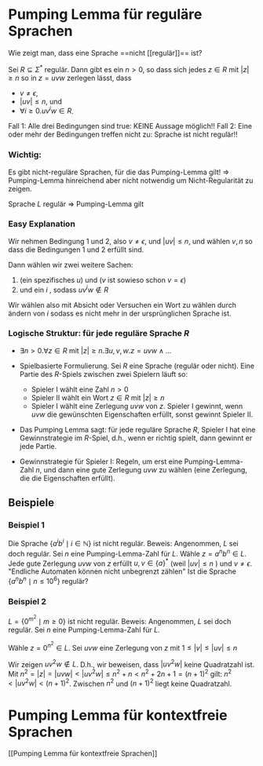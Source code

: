 # Pumping Lemma für reguläre Sprachen
Wie zeigt man, dass eine Sprache ==nicht [[regulär]]== ist?

Sei $R \subseteq \Sigma^*$ regulär. Dann gibt es ein $n>0$, so dass sich jedes $z \in R$ mit $|z| \geq n$ so in $z=u v w$ zerlegen lässt, dass
- $v \neq \epsilon$,
- $|u v| \leq n$, und
- $\forall i \geq 0 . u v^i w \in R$.

Fall 1: Alle drei Bedingungen sind true: KEINE Aussage möglich!!
Fall 2: Eine oder mehr der Bedingungen treffen nicht zu: Sprache ist nicht regulär!!

### Wichtig:
Es gibt nicht-reguläre Sprachen, für die das Pumping-Lemma gilt!
$\Rightarrow$ Pumping-Lemma hinreichend aber nicht notwendig um Nicht-Regularität zu zeigen.

Sprache $L$ regulär $\Rightarrow$ Pumping-Lemma gilt



### Easy Explanation
Wir nehmen Bedingung 1 und 2,
also $v \neq \epsilon$, und $|u v| \leq n$,
und wählen $v,n$ so dass die Bedingungen 1 und 2 erfüllt sind.

Dann wählen wir zwei weitere Sachen:
1. (ein spezifisches $u$) und ($v$ ist sowieso schon $v=\epsilon$)
2. und ein $i$ , sodass $uv^{i}w \notin R$

Wir wählen also mit Absicht oder Versuchen ein Wort zu wählen durch ändern von $i$ sodass es nicht mehr in der ursprünglichen Sprache ist.


### Logische Struktur: für jede reguläre Sprache $R$
- $\exists n>0 . \forall z \in R \text { mit }|z| \geq n . \exists u, v, w . z=u v w \wedge \ldots$

- Spielbasierte Formulierung.
	Sei $R$ eine Sprache (regulär oder nicht). Eine Partie des $R$-Spiels zwischen zwei Spielern läuft so:
	- Spieler I wählt eine Zahl $n>0$
	- Spieler II wählt ein Wort $z \in R$ mit $|z| \geq n$
	- Spieler I wählt eine Zerlegung $u v w$ von $z$.
	Spieler I gewinnt, wenn $u v w$ die gewünschten Eigenschaften erfüllt, sonst gewinnt Spieler II.

- Das Pumping Lemma sagt: für jede reguläre Sprache $R$, Spieler I hat eine Gewinnstrategie im $R$-Spiel, d.h., wenn er richtig spielt, dann gewinnt er jede Partie.
- Gewinnstrategie für Spieler I: Regeln, um erst eine Pumping-Lemma-Zahl $n$, und dann eine gute Zerlegung $u v w$ zu wählen (eine Zerlegung, die die Eigenschaften erfüllt).



## Beispiele
### Beispiel 1
Die Sprache $\{a^i b^i \mid i \in \mathbb{N}\}$ ist nicht regulär.
Beweis:
Angenommen, $L$ sei doch regulär.
Sei $n$ eine Pumping-Lemma-Zahl für $L$.
Wähle $z=a^n b^n \in L$.
Jede gute Zerlegung $u v w$ von $z$ erfüllt
$u, v \in\{a\}^*$ (weil $|u v| \leq n$ ) und $v \neq \epsilon$.
"Endliche Automaten können nicht unbegrenzt zählen"
Ist die Sprache $\{a^n b^n \mid n \leq 10^6\}$ regulär?

### Beispiel 2
$L=\{0^{m^2} \mid m \geq 0\}$ ist nicht regulär.
Beweis:
Angenommen, $L$ sei doch regulär.
Sei $n$ eine Pumping-Lemma-Zahl für $L$.

Wähle $z=0^{n^2} \in L$. Sei $u v w$ eine Zerlegung von $z$ mit
$1 \leq|v| \leq|u v| \leq n$

Wir zeigen $u v^2 w \notin L$. D.h., wir beweisen, dass $\left|u v^2 w\right|$ keine Quadratzahl ist. 
Mit
$n^2=|z|=|u v w|<\left|u v^2 w\right| \leq n^2+n<n^2+2 n+1=(n+1)^2$
gilt:
$n^2<\left|u v^2 w\right|<(n+1)^2$. Zwischen $n^2$ und $(n+1)^2$ liegt keine Quadratzahl.



# Pumping Lemma für kontextfreie Sprachen
[[Pumping Lemma für kontextfreie Sprachen]]